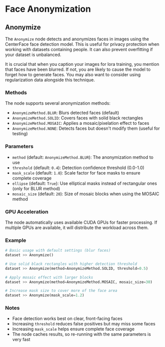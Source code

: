 # Face Anonymization

## Anonymize

The `Anonymize` node detects and anonymizes faces in images using the CenterFace face detection model. This is useful for privacy protection when working with datasets containing people. It can also prevent overfitting if your dataset is unbalanced.

It is crucial that when you caption your images for lora training, you mention that faces have been blurred. If not, you are likely to cause the model to forget how to generate faces. You may also want to consider using regularization data alongside this technique.


### Methods

The node supports several anonymization methods:

- `AnonymizeMethod.BLUR`: Blurs detected faces (default)
- `AnonymizeMethod.SOLID`: Covers faces with solid black rectangles
- `AnonymizeMethod.MOSAIC`: Applies a mosaic/pixelation effect to faces
- `AnonymizeMethod.NONE`: Detects faces but doesn't modify them (useful for testing)

### Parameters

- `method` (default: `AnonymizeMethod.BLUR`): The anonymization method to use
- `threshold` (default: `0.4`): Detection confidence threshold (0.0-1.0)
- `mask_scale` (default: `1.0`): Scale factor for face masks to ensure complete coverage
- `ellipse` (default: `True`): Use elliptical masks instead of rectangular ones (only for BLUR method)
- `mosaic_size` (default: `20`): Size of mosaic blocks when using the MOSAIC method

### GPU Acceleration

The node automatically uses available CUDA GPUs for faster processing. If multiple GPUs are available, it will distribute the workload across them.

### Example

```python
# Basic usage with default settings (blur faces)
dataset >> Anonymize()

# Use solid black rectangles with higher detection threshold
dataset >> Anonymize(method=AnonymizeMethod.SOLID, threshold=0.5)

# Apply mosaic effect with larger blocks
dataset >> Anonymize(method=AnonymizeMethod.MOSAIC, mosaic_size=30)

# Increase mask size to cover more of the face area
dataset >> Anonymize(mask_scale=1.2)
```

### Notes

- Face detection works best on clear, front-facing faces
- Increasing `threshold` reduces false positives but may miss some faces
- Increasing `mask_scale` helps ensure complete face coverage
- The node caches results, so re-running with the same parameters is very fast
